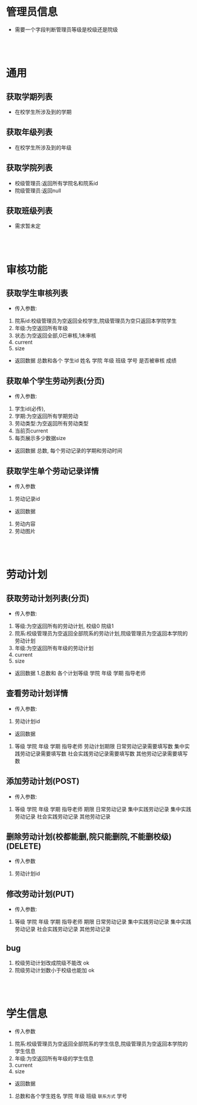 # 管理员信息
- 需要一个字段判断管理员等级是校级还是院级

<br>
<br>

# 通用
## 获取学期列表
- 在校学生所涉及到的学期
## 获取年级列表
- 在校学生所涉及到的年级
## 获取学院列表
- 校级管理员:返回所有学院名和院系id
- 院级管理员:返回null
## 获取班级列表
- 需求暂未定
<br>
<br>

# 审核功能
## 获取学生审核列表
- 传入参数:
1. 院系id:校级管理员为空返回全校学生,院级管理员为空只返回本学院学生
2. 年级:为空返回所有年级
3. 状态:为空返回全部,0已审核,1未审核
4. current
5. size
- 返回数据
总数和各个 学生id 姓名 学院 年级 班级 学号 是否被审核 成绩
## 获取单个学生劳动列表(分页)
- 传入参数:
1. 学生id(必传), 
2. 学期:为空返回所有学期劳动
3. 劳动类型:为空返回所有劳动类型
4. 当前页current
5. 每页展示多少数据size 
- 返回数据
总数,  每个劳动记录的学期和劳动时间

## 获取学生单个劳动记录详情
- 传入参数
1. 劳动记录id
- 返回数据
1. 劳动内容 
2. 劳动图片
<br>
<br>

# 劳动计划
## 获取劳动计划列表(分页)
- 传入参数:
1. 等级:为空返回所有的劳动计划, 校级0 院级1
2. 院系:校级管理员为空返回全部院系的劳动计划,院级管理员为空返回本学院的劳动计划
3. 年级:为空返回所有年级的劳动计划
4. current
5. size
- 返回数据
1.总数和 各个计划等级 学院 年级 学期 指导老师

## 查看劳动计划详情
- 传入参数:
1. 劳动计划id
- 返回数据
1. 等级 学院 年级 学期 指导老师 劳动计划期限 
日常劳动记录需要填写数 
集中实践劳动记录需要填写数 
社会实践劳动记录需要填写数 
其他劳动记录需要填写数

## 添加劳动计划(POST)
- 传入参数:
1. 等级 学院 年级 学期 指导老师 期限 日常劳动记录 集中实践劳动记录 集中实践劳动记录 社会实践劳动记录 其他劳动记录


## 删除劳动计划(校都能删,院只能删院,不能删校级)(DELETE)
- 传入参数
1. 劳动计划id

## 修改劳动计划(PUT)
- 传入参数:
1. 等级 学院 年级 学期 指导老师 期限 日常劳动记录 集中实践劳动记录 集中实践劳动记录 社会实践劳动记录 其他劳动记录

## bug
1. 校级劳动计划改成院级不能改 ok
2. 院级劳动计划数小于校级也能加 ok

<br>
<br>

# 学生信息
- 传入参数
1. 院系:校级管理员为空返回全部院系的学生信息,院级管理员为空返回本学院的学生信息
2. 年级:为空返回所有年级的学生信息
3. current
4. size
- 返回数据
1. 总数和各个学生姓名 学院 年级 班级 `联系方式` 学号


